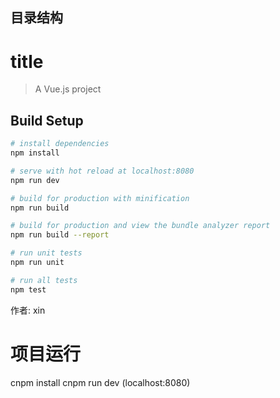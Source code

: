 ## 目录结构
# title
  

> A Vue.js project

## Build Setup

``` bash
# install dependencies
npm install

# serve with hot reload at localhost:8080
npm run dev

# build for production with minification
npm run build

# build for production and view the bundle analyzer report
npm run build --report

# run unit tests
npm run unit

# run all tests
npm test
```

作者: xin

# 项目运行
  cnpm install
  cnpm run dev (localhost:8080)


